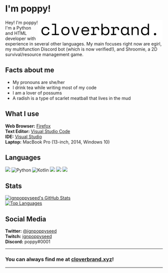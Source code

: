 # I'm poppy!

<img src="https://raw.githubusercontent.com/ignpoppyseed/ignpoppyseed/main/img/logos/logo2.png" width="400" align="right">

Hey! I'm poppy! I'm a Python and HTML developer with experience in several other languages. My main focuses right now are egirl, my multifunction Discord bot (which is now verified!), and Shroomie, a 2D survival/resource management game. 

## Facts about me
- My pronouns are she/her
- I drink tea while writing most of my code
- I am a lover of possums
- A radish is a type of scarlet meatball that lives in the mud
## What I use
**Web Browser:** [Firefox](https://www.mozilla.org/en-US/firefox/)  
**Text Editor:** [Visual Studio Code](https://code.visualstudio.com/)  
**IDE:** [Visual Studio](https://visualstudio.microsoft.com/)  
**Laptop:** MacBook Pro (13-inch, 2014, Windows 10)

## Languages
<img src="https://img.shields.io/badge/C++%20-00599C.svg?&style=for-the-badge&logo=c%2B%2B&logoColor=white"> <img alt="Python" src="https://img.shields.io/badge/python-%2314354C.svg?&style=for-the-badge&logo=python&logoColor=white"> <img alt="Kotlin" src="https://img.shields.io/badge/kotlin-6a0dad.svg?&style=for-the-badge&logo=kotlin&logoColor=white">  <img src="https://img.shields.io/badge/html5%20-%23E34F26.svg?&style=for-the-badge&logo=html5&logoColor=white"> <img src="https://img.shields.io/badge/CSS3%20-1572B6.svg?&style=for-the-badge&logo=css3&logoColor=white"> <img src="https://img.shields.io/badge/markdown%20-000000.svg?&style=for-the-badge&logo=markdown&logoColor=white">

## Stats

[![ignpoppyseed's GitHub Stats](https://github-readme-stats.vercel.app/api?username=ignpoppyseed&theme=transparent)](https://github.com/ignpoppyseed)  
[![Top Languages](https://github-readme-stats.vercel.app/api/top-langs/?username=ignpoppyseed&layout=compact&theme=transparent)](https://github.com/ignpoppyseed)

## Social Media
**Twitter:** [@ignpoppyseed](https://twitter.com/ignpoppyseed)  
**Twitch:** [ignpoppyseed](https://twitch.tv/ignpoppyseed)  
**Discord:** poppy#0001

***
### You can always find me at [cloverbrand.xyz](https://cloverbrand.xyz)!
***
